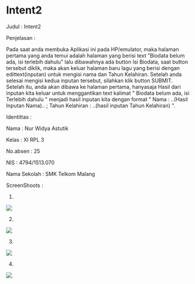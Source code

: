 # Intent2

Judul     : Intent2

Penjelasan  :

Pada saat anda membuka Aplikasi ini pada HP/emulator, maka halaman pertama yang anda temui adalah halaman yang berisi text "Biodata belum ada, isi terlebih dahulu"
lalu dibawahnya ada button Isi Biodata, saat button tersebut diklik, maka akan keluar halaman baru lagu yang berisi dengan edittext(inputan) untuk
mengisi nama dan Tahun Kelahiran. Setelah anda selesai mengisi kedua inputan tersebut, silahkan klik button SUBMIT. Setelah itu, anda akan dibawa ke halaman pertama,
hanyasaja Hasil dari inputan kita keluar untuk menggantikan text kalimat " Biodata belum ada, isi Terlebih dahulu " menjadi hasil inputan kita dengan format " Nama   : ..(Hasil Inputan Nama).. ; Tahun Kelahiran  : ..(hasil inputan Tahun Kelahiran) ".


Identittas :

Nama : Nur Widya Astutik 

Kelas : XI RPL 3 

No.absen : 25 

NIS : 4794/1513.070 

Nama Sekolah : SMK Telkom Malang


ScreenShoots  :

1. 
<img src="https://github.com/nurwid28/Intent2/blob/master/25_XI%20RPL%203_Nur%20Widya%20Astutik_intent2a.png">

2.
<img src="https://github.com/nurwid28/Intent2/blob/master/25_XI%20RPL%203_Nur%20Widya%20Astutik_intent2b.png">

3. 
<img src="https://github.com/nurwid28/Intent2/blob/master/25_XI%20RPL%203_Nur%20Widya%20Astutik_intent2c.png">

4. 
<img src="https://github.com/nurwid28/Intent2/blob/master/25_XI%20RPL%203_Nur%20Widya%20Astutik_intent2d.png">

